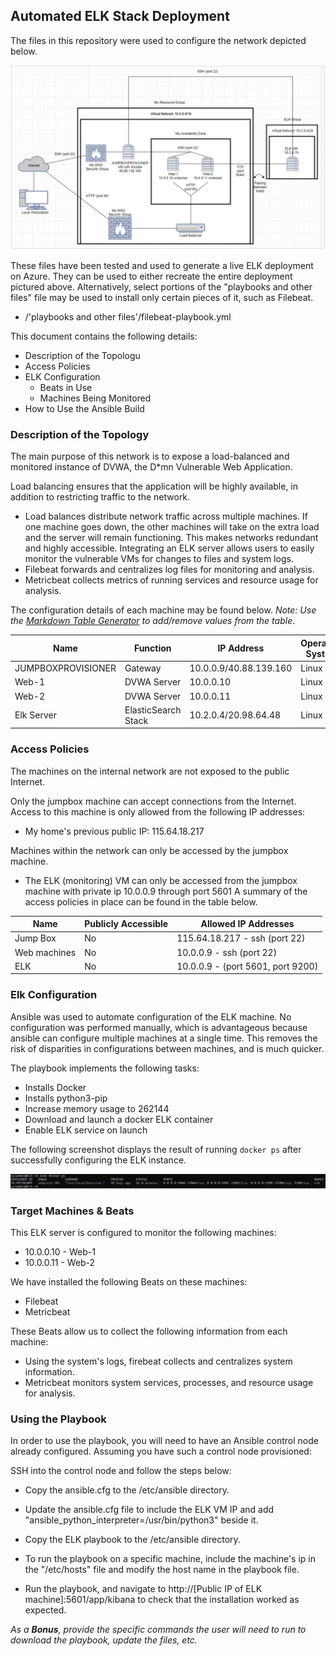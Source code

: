 ## Automated ELK Stack Deployment

The files in this repository were used to configure the network depicted below.

![Diagram](images/NetworkDiagram.jpg)

These files have been tested and used to generate a live ELK deployment on Azure. They can be used to either recreate the entire deployment pictured above. Alternatively, select portions of the "playbooks and other files"  file may be used to install only certain pieces of it, such as Filebeat.

  - /'playbooks and other files'/filebeat-playbook.yml

This document contains the following details:
- Description of the Topologu
- Access Policies
- ELK Configuration
  - Beats in Use
  - Machines Being Monitored
- How to Use the Ansible Build


### Description of the Topology

The main purpose of this network is to expose a load-balanced and monitored instance of DVWA, the D*mn Vulnerable Web Application.

Load balancing ensures that the application will be highly available, in addition to restricting traffic to the network.
- Load balances distribute network traffic across multiple machines. If one machine goes down, the other machines will take on the extra load and the server will remain functioning. This makes networks redundant and highly accessible.
Integrating an ELK server allows users to easily monitor the vulnerable VMs for changes to files and system logs.
- Filebeat forwards and centralizes log files for monitoring and analysis. 
- Metricbeat collects metrics of running services and resource usage for analysis. 

The configuration details of each machine may be found below.
_Note: Use the [Markdown Table Generator](http://www.tablesgenerator.com/markdown_tables) to add/remove values from the table_.

| Name     | Function | IP Address | Operating System |
|----------|----------|------------|------------------|
| JUMPBOXPROVISIONER | Gateway  | 10.0.0.9/40.88.139.160   | Linux            |
| Web-1     | DVWA Server         | 10.0.0.10           |    Linux              |
| Web-2     |  DVWA Server        |  10.0.0.11          |          Linux        |
| Elk Server     |  ElasticSearch Stack        | 10.2.0.4/20.98.64.48           |  Linux                |

### Access Policies

The machines on the internal network are not exposed to the public Internet. 

Only the jumpbox machine can accept connections from the Internet. Access to this machine is only allowed from the following IP addresses:
- My home's previous public IP: 115.64.18.217

Machines within the network can only be accessed by the jumpbox machine.
- The ELK (monitoring) VM can only be accessed from the jumpbox machine with private ip 10.0.0.9 through port 5601
A summary of the access policies in place can be found in the table below.

| Name     | Publicly Accessible | Allowed IP Addresses |
|----------|---------------------|----------------------|
| Jump Box | No              | 115.64.18.217 - ssh (port 22)    |
| Web machines         |  No   |  10.0.0.9 - ssh (port 22)         |
| ELK     | No     |  10.0.0.9 - (port 5601, port 9200)            |
### Elk Configuration

Ansible was used to automate configuration of the ELK machine. No configuration was performed manually, which is advantageous because ansible can configure multiple machines at a single time. This removes the risk of disparities in configurations between machines, and is much quicker.

The playbook implements the following tasks:
- Installs Docker
- Installs python3-pip
- Increase memory usage to 262144
- Download and launch a docker ELK container
- Enable ELK service on launch

The following screenshot displays the result of running `docker ps` after successfully configuring the ELK instance.

![dockerScreenshot](images/dockerSS.png)

### Target Machines & Beats
This ELK server is configured to monitor the following machines:
- 10.0.0.10 - Web-1
- 10.0.0.11 - Web-2

We have installed the following Beats on these machines:
- Filebeat
- Metricbeat

These Beats allow us to collect the following information from each machine:
- Using the system's logs, firebeat collects and centralizes system information.
- Metricbeat monitors system services, processes, and resource usage for analysis.
### Using the Playbook
In order to use the playbook, you will need to have an Ansible control node already configured. Assuming you have such a control node provisioned: 

SSH into the control node and follow the steps below:
- Copy the ansible.cfg to the /etc/ansible directory.
- Update the ansible.cfg file to include the ELK VM IP and add "ansible_python_interpreter=/usr/bin/python3" beside it.


- Copy the ELK playbook to the /etc/ansible directory.
- To run the playbook on a specific machine, include the machine's ip in the "/etc/hosts" file and modify the host name in the playbook file.
- Run the playbook, and navigate to http://[Public IP of ELK machine]:5601/app/kibana  to check that the installation worked as expected.

_As a **Bonus**, provide the specific commands the user will need to run to download the playbook, update the files, etc._
